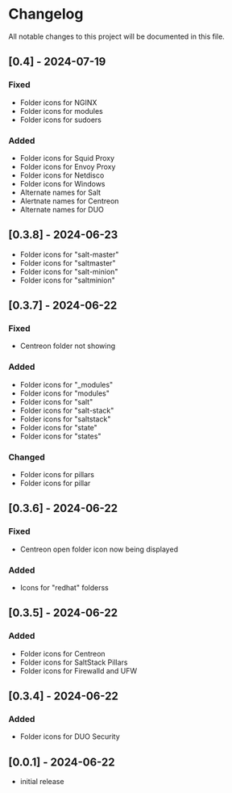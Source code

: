 # Changelog

All notable changes to this project will be documented in this file.

## [0.4] - 2024-07-19
### Fixed

- Folder icons for NGINX
- Folder icons for modules
- Folder icons for sudoers

### Added

- Folder icons for Squid Proxy
- Folder icons for Envoy Proxy
- Folder icons for Netdisco
- Folder icons for Windows
- Alternate names for Salt
- Alertnate names for Centreon
- Alternate names for DUO

## [0.3.8] - 2024-06-23
- Folder icons for "salt-master"
- Folder icons for "saltmaster"
- Folder icons for "salt-minion"
- Folder icons for "saltminion"

## [0.3.7] - 2024-06-22
### Fixed

- Centreon folder not showing
### Added

- Folder icons for "_modules"
- Folder icons for "modules"
- Folder icons for "salt"
- Folder icons for "salt-stack"
- Folder icons for "saltstack"
- Folder icons for "state"
- Folder icons for "states"


### Changed

- Folder icons for pillars
- Folder icons for pillar
## [0.3.6] - 2024-06-22
### Fixed

- Centreon open folder icon now being displayed
### Added

- Icons for "redhat" folderss

## [0.3.5] - 2024-06-22

### Added
- Folder icons for Centreon
- Folder icons for SaltStack Pillars
- Folder icons for Firewalld and UFW

## [0.3.4] - 2024-06-22

### Added
- Folder icons for DUO Security

## [0.0.1] - 2024-06-22

- initial release
